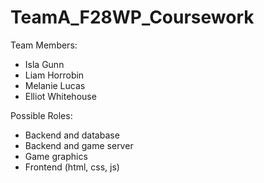 # TeamA_F28WP_Coursework

Team Members:
  - Isla Gunn
  - Liam Horrobin
  - Melanie Lucas
  - Elliot Whitehouse
  
Possible Roles:
  - Backend and database 
  - Backend and game server
  - Game graphics
  - Frontend (html, css, js)
